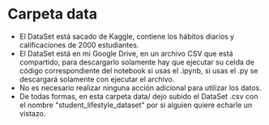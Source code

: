 # Carpeta data

- El DataSet está sacado de Kaggle, contiene los hábitos diarios y calificaciones de 2000 estudiantes.
- El DataSet está en mi Google Drive, en un archivo CSV que está compartido, para descargarlo solamente hay que ejecutar su celda de código correspondiente del notebook si usas el .ipynb, si usas el .py se descargará solamente con ejecutar el archivo.
- No es necesario realizar ninguna acción adicional para utilizar los datos.
- De todas formas, en esta carpeta data/ dejo subido el DataSet .csv con el nombre "student_lifestyle_dataset" por si alguien quiere echarle un vistazo.